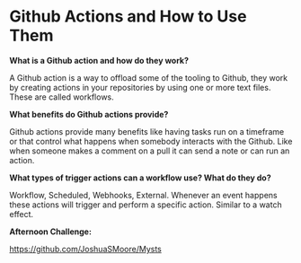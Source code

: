 # Github Actions and How to Use Them

**What is a Github action and how do they work?**

A Github action is a way to offload some of the tooling to Github, they work by creating actions in your repositories by using one or more text files. These are called workflows.

**What benefits do Github actions provide?**

Github actions provide many benefits like having tasks run on a timeframe or that control what happens when somebody interacts with the Github. Like when someone makes a comment on a pull it can send a note or can run an action. 

**What types of trigger actions can a workflow use? What do they do?**

Workflow, Scheduled, Webhooks, External. Whenever an event happens these actions will trigger and perform a specific action. Similar to a watch effect. 

**Afternoon Challenge:**

https://github.com/JoshuaSMoore/Mysts
